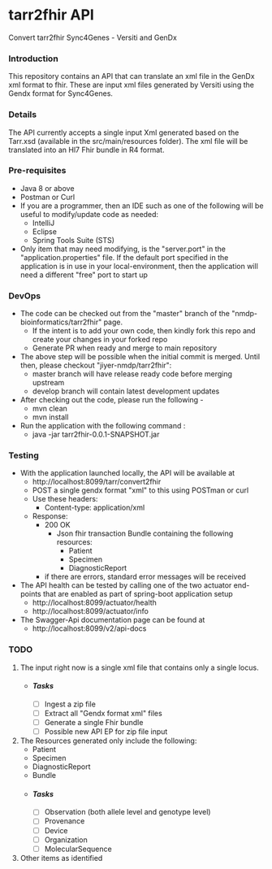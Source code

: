 # tarr2fhir API
Convert tarr2fhir Sync4Genes - Versiti and GenDx


### Introduction
This repository contains an API that can translate an xml file in the GenDx xml format to fhir. These are input xml files generated by Versiti using the Gendx format for Sync4Genes.


### Details
The API currently accepts a single input Xml generated based on the Tarr.xsd (available in the src/main/resources folder). The xml file will be translated into an Hl7 Fhir bundle in R4 format. 


### Pre-requisites
- Java 8 or above
- Postman or Curl
- If you are a programmer, then an IDE such as one of the following will be useful to modify/update code as needed:
   - IntelliJ 
   - Eclipse
   - Spring Tools Suite (STS) 
- Only item that may need modifying, is the "server.port" in the "application.properties" file. If the default port specified in the application is in use in your local-environment, then the application will need a different "free" port to start up  


### DevOps 
- The code can be checked out from the "master" branch of the "nmdp-bioinformatics/tarr2fhir" page. 
   - If the intent is to add your own code, then kindly fork this repo and create your changes in your forked repo
   - Generate PR when ready and merge to main repository
- The above step will be possible when the initial commit is merged. Until then, please checkout "jiyer-nmdp/tarr2fhir":
   - master branch will have release ready code before merging upstream
   - develop branch will contain latest development updates   
- After checking out the code, please run the following - 
   - mvn clean
   - mvn install
- Run the application with the following command :
   - java -jar tarr2fhir-0.0.1-SNAPSHOT.jar


### Testing
- With the application launched locally, the API will be available at
  - http://localhost:8099/tarr/convert2fhir
  - POST a single gendx format "xml" to this using POSTman or curl
  - Use these headers: 
    - Content-type: application/xml
  - Response:
    - 200 OK
      - Json fhir transaction Bundle containing the following resources:
         - Patient
         - Specimen
         - DiagnosticReport
    - if there are errors, standard error messages will be received 
- The API health can be tested by calling one of the two actuator end-points that are enabled as part of spring-boot application setup
  - http://localhost:8099/actuator/health
  - http://localhost:8099/actuator/info    
- The Swagger-Api documentation page can be found at 
  - http://localhost:8099/v2/api-docs 

### TODO
1. The input right now is a single xml file that contains only a single locus.
    - #### _Tasks_
        - [ ] Ingest a zip file 
        - [ ] Extract all "Gendx format xml" files 
        - [ ] Generate a single Fhir bundle
        - [ ] Possible new API EP for zip file input

2. The Resources generated only include the following:
   - Patient 
   - Specimen
   - DiagnosticReport
   - Bundle
   - #### _Tasks_
        - [ ] Observation (both allele level and genotype level)
        - [ ] Provenance
        - [ ] Device
        - [ ] Organization
        - [ ] MolecularSequence
   
3. Other items as identified